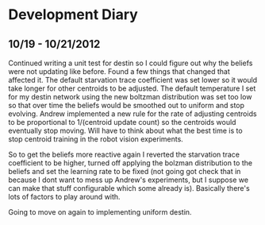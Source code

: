 Development Diary
=================

10/19 - 10/21/2012
------------------

Continued writing a unit test for destin so I could figure out why the beliefs
were not updating like before. Found a few things that changed that affected it.
The default starvation trace coefficient was set lower so it would take longer
for other centroids to be adjusted. The default  temperature I set for my destin
network using the new boltzman  distribution was set too low so that over time
the beliefs would be smoothed out to uniform and stop evolving. Andrew
implemented a new rule for the rate of adjusting centroids to be  proportional
to 1/(centroid update count) so the centroids would eventually stop moving. Will
have to think about what the best time is to stop centroid training in the robot
vision experiments.

So to get the beliefs more reactive again I reverted the starvation trace
coefficient to be higher, turned off applying the bolzman distribution to the
beliefs and  set the learning rate to be fixed (not going got check that in
because I dont want to mess up Andrew's experiments, but I suppose we
can make that stuff configurable which some already is). Basically
there's lots of factors to play around with. 

Going to move on again to implementing uniform destin.
